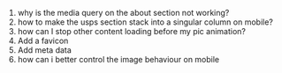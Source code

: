 
1. why is the media query on the about section not working? 
2. how to make the usps section stack into a singular column on mobile?
3. how can I stop other content loading before my pic animation?
4. Add a favicon
5. Add meta data
6. how can i better control the image behaviour on mobile